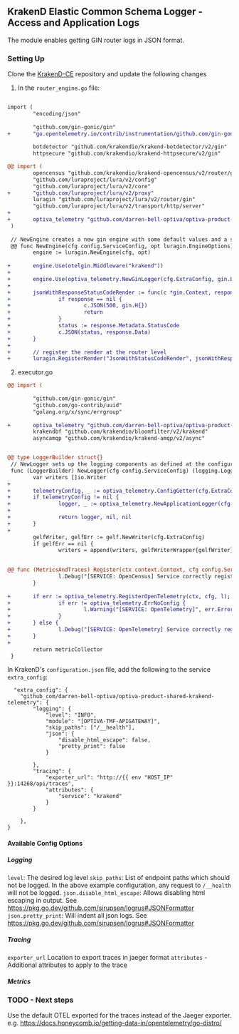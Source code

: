 ## KrakenD Elastic Common Schema Logger - Access and Application Logs

The module enables getting GIN router logs in JSON format.

### Setting Up

Clone the [KrakenD-CE](https://github.com/devopsfaith/krakend-ce) repository and update the following changes 

1. In the `router_engine.go` file:

```diff router_engine.go

import (
        "encoding/json"
 
        "github.com/gin-gonic/gin"
+       "go.opentelemetry.io/contrib/instrumentation/github.com/gin-gonic/gin/otelgin"
 
        botdetector "github.com/krakendio/krakend-botdetector/v2/gin"
        httpsecure "github.com/krakendio/krakend-httpsecure/v2/gin"

@@ import (
        opencensus "github.com/krakendio/krakend-opencensus/v2/router/gin"
        "github.com/luraproject/lura/v2/config"
        "github.com/luraproject/lura/v2/core"
+       "github.com/luraproject/lura/v2/proxy"
        luragin "github.com/luraproject/lura/v2/router/gin"
        "github.com/luraproject/lura/v2/transport/http/server"
+
+       optiva_telemetry "github.com/darren-bell-optiva/optiva-product-shared-krakend-telemetry"
 )
 
 // NewEngine creates a new gin engine with some default values and a secure middleware
 @@ func NewEngine(cfg config.ServiceConfig, opt luragin.EngineOptions) *gin.Engine {
        engine := luragin.NewEngine(cfg, opt)
 
+       engine.Use(otelgin.Middleware("krakend"))
+
+       engine.Use(optiva_telemetry.NewGinLogger(cfg.ExtraConfig, gin.LoggerConfig{}))
+
+       jsonWithResponseStatusCodeRender := func(c *gin.Context, response *proxy.Response) {
+               if response == nil {
+                       c.JSON(500, gin.H{})
+                       return
+               }
+               status := response.Metadata.StatusCode
+               c.JSON(status, response.Data)
+       }
+
+       // register the render at the router level
+       luragin.RegisterRender("JsonWithStatusCodeRender", jsonWithResponseStatusCodeRender)
```

2. executor.go

```diff 
@@ import (
 
        "github.com/gin-gonic/gin"
        "github.com/go-contrib/uuid"
        "golang.org/x/sync/errgroup"
 
+       optiva_telemetry "github.com/darren-bell-optiva/optiva-product-shared-krakend-telemetry"
        krakendbf "github.com/krakendio/bloomfilter/v2/krakend"
        asyncamqp "github.com/krakendio/krakend-amqp/v2/async"


@@ type LoggerBuilder struct{}
 // NewLogger sets up the logging components as defined at the configuration.
 func (LoggerBuilder) NewLogger(cfg config.ServiceConfig) (logging.Logger, io.Writer, error) {
        var writers []io.Writer
+
+       telemetryConfig, _ := optiva_telemetry.ConfigGetter(cfg.ExtraConfig)
+       if telemetryConfig != nil {
+               logger, _ := optiva_telemetry.NewApplicationLogger(cfg.ExtraConfig)
+
+               return logger, nil, nil
+       }
+
        gelfWriter, gelfErr := gelf.NewWriter(cfg.ExtraConfig)
        if gelfErr == nil {
                writers = append(writers, gelfWriterWrapper{gelfWriter})

                
@@ func (MetricsAndTraces) Register(ctx context.Context, cfg config.ServiceConfig,
                l.Debug("[SERVICE: OpenCensus] Service correctly registered")
        }
 
+       if err := optiva_telemetry.RegisterOpenTelemetry(ctx, cfg, l); err != nil {
+               if err != optiva_telemetry.ErrNoConfig {
+                       l.Warning("[SERVICE: OpenTelemetry]", err.Error())
+               }
+       } else {
+               l.Debug("[SERVICE: OpenTelemetry] Service correctly registered")
+       }
+
        return metricCollector
 }
```





In KrakenD's `configuration.json` file, add the following to the service `extra_config`:

```json5
  "extra_config": {
    "github_com/darren-bell-optiva/optiva-product-shared-krakend-telemetry": {
        "logging": {
            "level": "INFO",
            "module": "[OPTIVA-TMF-APIGATEWAY]",
            "skip_paths": ["/__health"],
            "json": {
                "disable_html_escape": false,
                "pretty_print": false
            }
            
        },
        "tracing": {
            "exporter_url": "http://{{ env "HOST_IP" }}:14268/api/traces",
            "attributes": {
                "service": "krakend"
            } 
        }

    },
}
```

#### Available Config Options
##### Logging

`level`: The desired log level
`skip_paths`: List of endpoint paths which should not be logged. In the above example configuration, any request to `/__health` will not be logged.
`json.disable_html_escape`: Allows disabling html escaping in output. See https://pkg.go.dev/github.com/sirupsen/logrus#JSONFormatter
`json.pretty_print`: Will indent all json logs. See https://pkg.go.dev/github.com/sirupsen/logrus#JSONFormatter


##### Tracing

`exporter_url` Location to export traces in jaeger format
`attributes` - Additional attributes to apply to the trace

##### Metrics


### TODO - Next steps
Use the default OTEL exported for the traces instead of the Jaeger exporter. e.g. https://docs.honeycomb.io/getting-data-in/opentelemetry/go-distro/